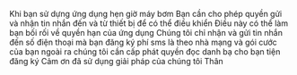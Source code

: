 Khi bạn sử dựng ứng dụng hẹn giờ máy bơm 
Bạn cần cho phép quyền gửi và nhận tin nhắn đến và từ thiết bị
để có thể điều khiển
Điều này có thể làm bạn bối rối về quyền hạn của ứng dụng
Chúng tôi chỉ nhận và gửi tin nhắn đến số điện thoại mà bạn đăng ký
phí sms là theo nhà mạng và gói cước của bạn
ngoài ra chúng tôi cần cấp phát quyền đọc danh bạ cho bạn tiện đăng ký
Cảm ơn đã sử dụng giải pháp của chúng tôi
Thân
